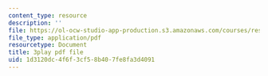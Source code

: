 ```yaml
---
content_type: resource
description: ''
file: https://ol-ocw-studio-app-production.s3.amazonaws.com/courses/res-10-001-making-science-and-engineering-pictures-a-practical-guide-to-presenting-your-work-spring-2016/1d3120dc4f6f3cf58b407fe8fa3d4091_ox0-ancvQ5g.pdf
file_type: application/pdf
resourcetype: Document
title: 3play pdf file
uid: 1d3120dc-4f6f-3cf5-8b40-7fe8fa3d4091
---
```

